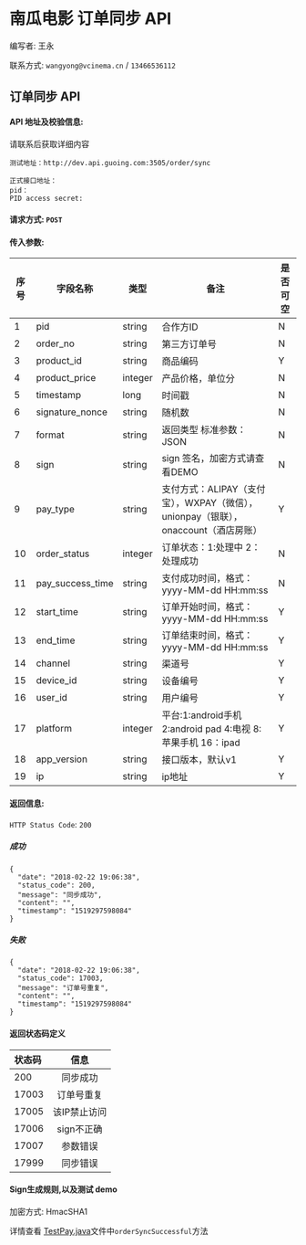 # 南瓜电影 订单同步 API

编写者: 王永 

联系方式: `wangyong@vcinema.cn` / `13466536112`


## 订单同步 API

#### API 地址及校验信息: 

请联系后获取详细内容

```
测试地址：http://dev.api.guoing.com:3505/order/sync
```

```
正式接口地址：
pid：
PID access secret:
```


#### 请求方式: `POST`

#### 传入参数:

序号  | 字段名称 |   类型   | 备注  | 是否可空
---- | ------- | ------ | ----- | -----
  1  | pid    | string  | 合作方ID | N
  2  | order_no | string | 第三方订单号 | N
  3  | product_id | string | 商品编码  | Y
  4  | product_price | integer | 产品价格，单位分  | N
  5  | timestamp | long   | 时间戳 | N
  6  | signature_nonce  | string | 随机数 | N
  7  | format    | string |  返回类型 标准参数：JSON | N
  8  | sign | string | sign 签名，加密方式请查看DEMO | N
  9  | pay_type | string | 支付方式：ALIPAY（支付宝），WXPAY（微信），unionpay（银联），onaccount（酒店房账）  | Y
  10  | order_status | integer | 订单状态：1:处理中 2：处理成功 | N
  11  | pay_success_time | string | 支付成功时间，格式：yyyy-MM-dd HH:mm:ss  | N
  12  | start_time | string | 订单开始时间，格式：yyyy-MM-dd HH:mm:ss  | Y
  13  | end_time | string | 订单结束时间，格式：yyyy-MM-dd HH:mm:ss  | Y
  14  | channel | string | 渠道号 | Y
  15  | device_id | string | 设备编号  | Y
  16  | user_id | string | 用户编号 | Y
  17  | platform | integer | 平台:1:android手机 2:android pad 4:电视 8:苹果手机 16：ipad | Y
  18  | app_version | string | 接口版本，默认v1 | Y
  19  | ip | string | ip地址 | Y
  
  
  
  
 




#### 返回信息:

`HTTP Status Code`: `200`

##### 成功

```
{
  "date": "2018-02-22 19:06:38",
  "status_code": 200,
  "message": "同步成功",
  "content": "",
  "timestamp": "1519297598084"
}
```

##### 失败

```
{
  "date": "2018-02-22 19:06:38",
  "status_code": 17003,
  "message": "订单号重复",
  "content": "",
  "timestamp": "1519297598084"
}
```

#### 返回状态码定义

| 状态码  | 信息  |  
| :------------ |:---------------:| 
| 200      | 同步成功 | 
| 17003      | 订单号重复|
| 17005      | 该IP禁止访问        |
| 17006      | sign不正确        |
| 17007     | 参数错误        |
| 17999     | 同步错误        |



#### Sign生成规则,以及测试 demo
加密方式: HmacSHA1

详情查看 [TestPay.java](https://github.com/pumpkin-movie/pumpkin_partner_api_demo/blob/master/src/test/java/cn/vcinema/partner/TestOrder.java)文件中`orderSyncSuccessful`方法


